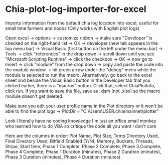 # Chia-plot-log-importer-for-excel
Imports information from the default chia log location into excel, useful for small time farmers and noobs (Only works with English plot logs)

Open excel -> options -> customize ribbon -> make sure "Developer" is checked on the right-hand list -> OK -> developer (new tab appears in the top menu bar) -> Visual Basic (first button on the left under the menu bar) -> Tools -> click "references" in the drop down -> scroll down until you see "Microsoft Scripting Runtime" -> click the checkbox -> OK -> now go to Insert -> click "module" from the drop down -> copy and paste the code into the module window -> hit green arrow under the "debug" menu while the module is selected to run the macro. Alternatively, go back to the excel sheet and beside the Visual Basic button in the Developer tab that you clicked earlier, there is a "macros" button. Click that, select ChiaPlotInfo, click run. If you want to save the file, save as .xlsm (not .xlsx) so the macro module doesn't get deleted.



Make sure you edit your user profile name in the Plot directory or it won't be able to find the plot logs -> PlotDir = "C:\Users\USER\.chia\mainnet\plotter"

Look I literally have no coding knowledge I'm just an office email monkey who learned how to do VBA so critique the code all you want I don't care

Here are the columns in order:
Plot Name, Plot Size, Temp Directory Used, Final Directory Used, Bitfield Enabled (Y/N), Memory, Buckets, Threads, Stripe, Start time, Phase 1 Complete, Phase 2 Complete, Phase 3 Complete, Phase 4 Complete, Phase 1 Duration (minutes), Phase 2 Duration (minutes), Phase 3 Duration (minutes), Phase 4 Duration (minutes)
